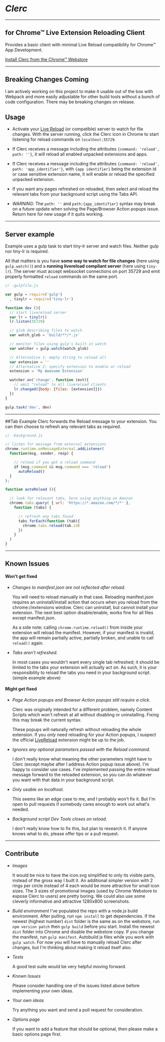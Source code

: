 # *Clerc*

----
## for Chrome™ Live Extension Reloading Client
Provides a basic client with minimal Live Reload compatibility for Chrome™ App Development.

[Install Clerc from the Chrome™ Webstore](https://chrome.google.com/webstore/detail/clerc/dncedehofgbacgaojmingbdfogecjjbj)

----
## Breaking Changes Coming
I am actively working on this project to make it usable out of the box with Webpack and more easily adjustable for other build tools without a bunch of code configuration. There may be breaking changes on release.

## Usage
* Activate your [Live Reload](http://livereload.com) (or compatible) server to watch for file changes. With the server running, click the Clerc icon in Chrome to start listening for reload commands on `localhost:35729`.

* If Clerc receives a message including the attributes ``{command: 'reload', path: ''}``, it will reload all enabled unpacked extensions and apps.

* If Clerc receives a message including the attributes ``{command: 'reload', path: 'app_identifier'}``, with `{app identifier}` being the extension id or case sensitive extension name, it will enable or reload the specified unpacked extension.

* If you want any pages refreshed on reloaded, then select and reload the relevant tabs from your background script using the Tabs API.

* *WARNING*: The `path: ''` and `path:{app_identifier}` syntax may break on a future update when solving the Page/Browser Action popups issue. Return here for new usage if it quits working.

----
## Server example
Example uses a gulp task to start tiny-lr server and watch files. Neither gulp nor tiny-lr is required.

All that matters is you have **some way to watch for file changes** (here using ``gulp.watch()``) and a **running livereload compliant server** (here using ``tiny-lr``). The server must accept websocket connections on port 35729 and emit properly formatted ``reload`` commands on the same port.

```javascript
// -gulpfile.js

var gulp = require('gulp')
  , tinylr = require('tiny-lr')

function dev (){
  // start livereload server
  var lr = tinylr()
  lr.listen(35729)

  // glob describing files to watch
  var watch_glob = 'build/**/*.js'

  // monitor files using gulp's built-in watch
  var watcher = gulp.watch(watch_glob)

  // Alternative 1: empty string to reload all
  var extension = ''
  // Alternative 2: specify extension to enable or reload
  extension = 'My Awesome Extension'

  watcher.on('change', function (evt){
    // emit "reload" to all livereload clients
    lr.changed({body: {files: [extension]}})
  })
}

gulp.task('dev', dev)
```

----
##Tab Example
Clerc forwards the Reload message to your extension. You can then choose to refresh any relevant tabs as required.

```javascript
// -background.js

// listen for message from external extensions
chrome.runtime.onMessageExternal.addListener(
  function(msg, sender, resp) {

    // reload if you get a reload command
    if (msg.command && msg.command === 'reload')
      autoReload()
  }
);

function autoReload (){

  // look for relevant tabs, here using anything on Amazon
  chrome.tabs.query( { url: 'https://*.amazon.com/*/*' },
    function (tabs) {

      // refresh any tabs found
      tabs.forEach(function (tab){
        chrome.tabs.reload(tab.id)
      })
    }
  )
}
```

----
## Known Issues

#### Won't get fixed
* *Changes to manifest.json are not reflected after reload.*

    You will need to reload manually in that case. Reloading manifest.json requires an uninstall/install action that occurs when you reload from the chrome://extensions window. Clerc can uninstall, but cannot install your extension. The next best option disable/enable, works fine for all files except manifest.json.

    As a side note: calling ``chrome.runtime.reload()`` from inside your extension will reload the manifest. However, if your manifest is invalid, the app will remain partially active, partially broken, and unable to call ``reload()`` again.

* *Tabs aren't refreshed.*

    In most cases you wouldn't want every single tab refreshed; it should be limited to the tabs your extension will actually act on. As such, it is your responsibility to reload the tabs you need in your background script. (simple example above)

#### Might get fixed
* *Page Action popups and Browser Action popups still require a click.*

    Clerc was originally intended for a different problem, namely Content Scripts which won't refresh at all without disabling or uninstalling. Fixing this may break the current syntax.

    These popups will naturally refresh without reloading the whole extension. If you *only* need reloading for your Action popups, I suspect the official [LiveReload](http://livereload.com) extension might be up to the job.

* *Ignores any optional parameters passed with the Reload command.*

    I don't really know what meaning the other parameters might have to Clerc (except maybe after I address Action popup issue above). I'm happy to consider use cases. I've implemented passing the entire reload message forward to the reloaded extension, so you can do whatever you want with that data in your background script.

* *Only usable on localhost.*

    This seems like an edge case to me, and I probably won't fix it. But I'm open to pull requests if somebody cares enough to work out what's needed.

* *Background script Dev Tools closes on reload.*

    I don't really know how to fix this, but plan to research it. If anyone knows what to do, please offer tips or a pull request.

----
## Contribute

* *Images*

    It would be nice to have the icon.svg simplified to only its visible parts, instead of the gross way I built it. An additional simpler version with 2 rings per circle instead of 4 each would be more attractive for small icon sizes. The 3 sizes of promotional images (used by Chrome Webstore to expose Clerc to users) are pretty boring. We could also use some cleverly informative and attractive 1280x800 screenshots.

* *Build environment*
  I've populated the repo with a node.js build environment. After pulling, run `npm install` to get dependencies. If the newest (highest number) `dist` folder is the same as on the webstore, run `npm version patch` then `gulp build` before you start. Install the newest `dist` folder into Chrome and disable the webstore copy. If you change the manifest, run `gulp manifest`. Autobuild js files while you work with `gulp watch`. For now you will have to manually reload Clerc after changes, but I'm thinking about making it reload itself also.

* *Tests*

    A good test suite would be very helpful moving forward.

* *Known Issues*

    Please consider handling one of the issues listed above before implementing your own ideas.

* *Your own ideas*

    Try anything you want and send a pull request for consideration.

* *Options page*

    If you want to add a feature that should be optional, then please make a basic options page first.
